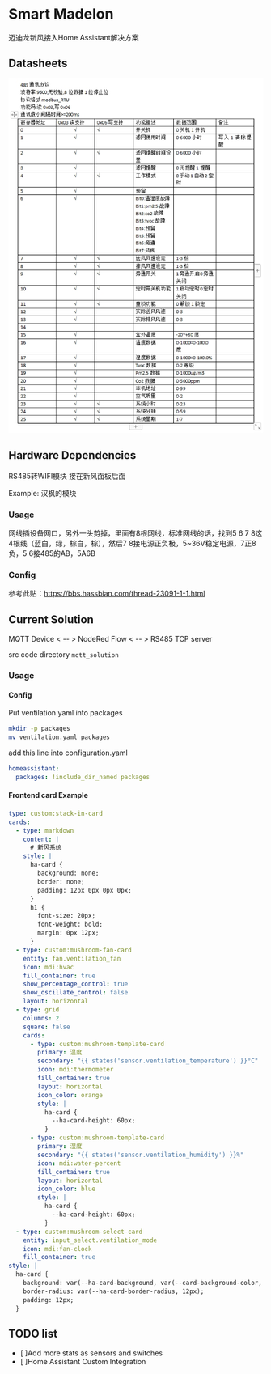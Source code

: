 # Smart Madelon

迈迪龙新风接入Home Assistant解决方案

## Datasheets
![Datasheets](assets/datasheets.jpg)

## Hardware Dependencies
RS485转WIFI模块 接在新风面板后面

Example:
汉枫的模块

### Usage
网线插设备网口，另外一头剪掉，里面有8根网线，标准网线的话，找到5 6 7 8这4根线（蓝白，绿，棕白，棕），然后7 8接电源正负极，5~36V稳定电源，7正8负，5 6接485的AB，5A6B

### Config
参考此贴：https://bbs.hassbian.com/thread-23091-1-1.html

## Current Solution

MQTT Device < -- > NodeRed Flow < -- > RS485 TCP server 

src code directory `mqtt_solution`

### Usage
#### Config
Put ventilation.yaml into packages

```bash
mkdir -p packages
mv ventilation.yaml packages
```

add this line into configuration.yaml
```yaml
homeassistant:
  packages: !include_dir_named packages
```

#### Frontend card Example

```yaml
type: custom:stack-in-card
cards:
  - type: markdown
    content: |
      # 新风系统
    style: |
      ha-card {
        background: none;
        border: none;
        padding: 12px 0px 0px 0px;
      }
      h1 {
        font-size: 20px;
        font-weight: bold;
        margin: 0px 12px;
      }
  - type: custom:mushroom-fan-card
    entity: fan.ventilation_fan
    icon: mdi:hvac
    fill_container: true
    show_percentage_control: true
    show_oscillate_control: false
    layout: horizontal
  - type: grid
    columns: 2
    square: false
    cards:
      - type: custom:mushroom-template-card
        primary: 温度
        secondary: "{{ states('sensor.ventilation_temperature') }}°C"
        icon: mdi:thermometer
        fill_container: true
        layout: horizontal
        icon_color: orange
        style: |
          ha-card {
            --ha-card-height: 60px;
          }
      - type: custom:mushroom-template-card
        primary: 湿度
        secondary: "{{ states('sensor.ventilation_humidity') }}%"
        icon: mdi:water-percent
        fill_container: true
        layout: horizontal
        icon_color: blue
        style: |
          ha-card {
            --ha-card-height: 60px;
          }
  - type: custom:mushroom-select-card
    entity: input_select.ventilation_mode
    icon: mdi:fan-clock
    fill_container: true
style: |
  ha-card {
    background: var(--ha-card-background, var(--card-background-color, white));
    border-radius: var(--ha-card-border-radius, 12px);
    padding: 12px;
  }
```

## TODO list

- [ ]Add more stats as sensors and switches
- [ ]Home Assistant Custom Integration

